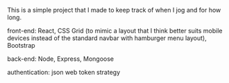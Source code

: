 This is a simple project that I made to keep track of when I jog and for how long. 

front-end: React, CSS Grid (to mimic a layout that I think better suits mobile devices instead of the standard navbar with hamburger menu layout), Bootstrap

back-end: Node, Express, Mongoose

authentication: json web token strategy
